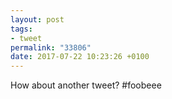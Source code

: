 ```yaml
---
layout: post
tags:
- tweet
permalink: "33806"
date: 2017-07-22 10:23:26 +0100
---
```


How about another tweet? #foobeee

